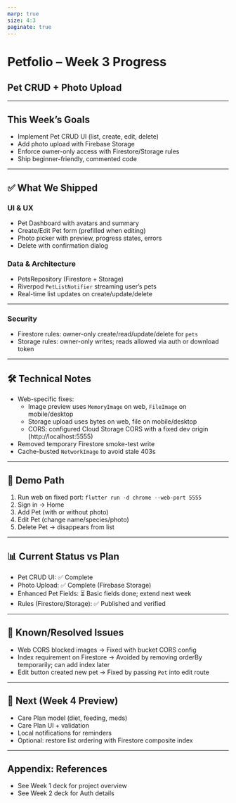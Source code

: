 ```yaml
---
marp: true
size: 4:3
paginate: true
---
```


<!-- _class: lead -->
# Petfolio – Week 3 Progress
## Pet CRUD + Photo Upload

---

## This Week’s Goals

- Implement Pet CRUD UI (list, create, edit, delete)
- Add photo upload with Firebase Storage
- Enforce owner-only access with Firestore/Storage rules
- Ship beginner-friendly, commented code

---

## ✅ What We Shipped

### UI & UX
- Pet Dashboard with avatars and summary
- Create/Edit Pet form (prefilled when editing)
- Photo picker with preview, progress states, errors
- Delete with confirmation dialog

### Data & Architecture
- PetsRepository (Firestore + Storage)
- Riverpod `PetListNotifier` streaming user’s pets
- Real-time list updates on create/update/delete

---

### Security
- Firestore rules: owner-only create/read/update/delete for `pets`
- Storage rules: owner-only writes; reads allowed via auth or download token

---

## 🛠 Technical Notes

- Web-specific fixes:
  - Image preview uses `MemoryImage` on web, `FileImage` on mobile/desktop
  - Storage upload uses bytes on web, file on mobile/desktop
  - CORS: configured Cloud Storage CORS with a fixed dev origin (http://localhost:5555)
- Removed temporary Firestore smoke-test write
- Cache-busted `NetworkImage` to avoid stale 403s

---

## 🎥 Demo Path

1. Run web on fixed port: `flutter run -d chrome --web-port 5555`
2. Sign in → Home
3. Add Pet (with or without photo)
4. Edit Pet (change name/species/photo)
5. Delete Pet → disappears from list

---

## 📊 Current Status vs Plan

- Pet CRUD UI: ✅ Complete
- Photo Upload: ✅ Complete (Firebase Storage)
- Enhanced Pet Fields: ⏳ Basic fields done; extend next week
- Rules (Firestore/Storage): ✅ Published and verified

---

## 🚧 Known/Resolved Issues

- Web CORS blocked images → Fixed with bucket CORS config
- Index requirement on Firestore → Avoided by removing orderBy temporarily; can add index later
- Edit button created new pet → Fixed by passing `Pet` into edit route

---

## 📅 Next (Week 4 Preview)

- Care Plan model (diet, feeding, meds)
- Care Plan UI + validation
- Local notifications for reminders
- Optional: restore list ordering with Firestore composite index

---

## Appendix: References

- See Week 1 deck for project overview
- See Week 2 deck for Auth details


